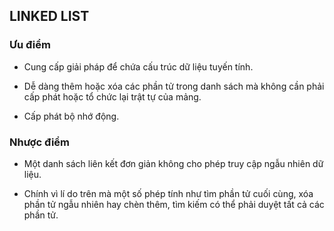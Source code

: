 ## LINKED LIST

### Ưu điểm

* Cung cấp giải pháp để chứa cấu trúc dữ liệu tuyến tính.

* Dễ dàng thêm hoặc xóa các phần tử trong danh sách mà không cần phải cấp phát hoặc tổ chức lại trật tự của mảng.

* Cấp phát bộ nhớ động.
### Nhược điểm

* Một danh sách liên kết đơn giản không cho phép truy cập ngẫu nhiên dữ liệu.

* Chính vì lí do trên mà một số phép tính như tìm phần tử cuối cùng, xóa phần tử ngẫu nhiên hay chèn thêm, tìm kiếm có thể phải duyệt tất cả các phần tử.

